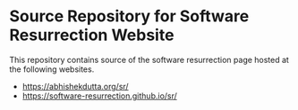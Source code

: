 # Source Repository for Software Resurrection Website

This repository contains source of the software resurrection page
hosted at the following websites.

  * https://abhishekdutta.org/sr/
  * https://software-resurrection.github.io/sr/

